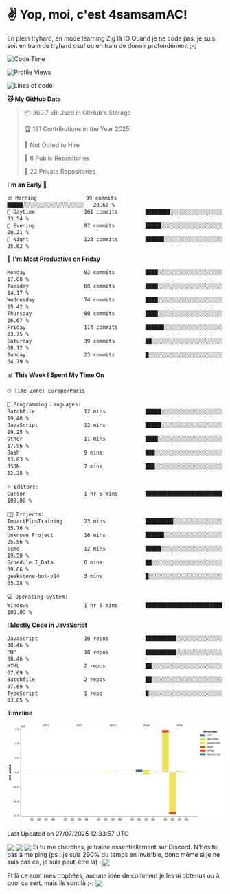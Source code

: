 # ✌ Yop, moi, c'est 4samsamAC!

En plein tryhard, en mode learning Zig là :O Quand je ne code pas, je suis soit en train de tryhard osu! ou en train de dormir profondément ;-;

<!--START_SECTION:waka-->
![Code Time](http://img.shields.io/badge/Code%20Time-836%20hrs-blue)

![Profile Views](http://img.shields.io/badge/Profile%20Views-3-blue)

![Lines of code](https://img.shields.io/badge/From%20Hello%20World%20I%27ve%20Written-1.7%20million%20lines%20of%20code-blue)

**🐱 My GitHub Data** 

> 📦 360.7 kB Used in GitHub's Storage 
 > 
> 🏆 191 Contributions in the Year 2025
 > 
> 🚫 Not Opted to Hire
 > 
> 📜 6 Public Repositories 
 > 
> 🔑 22 Private Repositories 
 > 
**I'm an Early 🐤** 

```text
🌞 Morning                99 commits          █████░░░░░░░░░░░░░░░░░░░░   20.62 % 
🌆 Daytime                161 commits         ████████░░░░░░░░░░░░░░░░░   33.54 % 
🌃 Evening                97 commits          █████░░░░░░░░░░░░░░░░░░░░   20.21 % 
🌙 Night                  123 commits         ██████░░░░░░░░░░░░░░░░░░░   25.62 % 
```
📅 **I'm Most Productive on Friday** 

```text
Monday                   82 commits          ████░░░░░░░░░░░░░░░░░░░░░   17.08 % 
Tuesday                  68 commits          ████░░░░░░░░░░░░░░░░░░░░░   14.17 % 
Wednesday                74 commits          ████░░░░░░░░░░░░░░░░░░░░░   15.42 % 
Thursday                 80 commits          ████░░░░░░░░░░░░░░░░░░░░░   16.67 % 
Friday                   114 commits         ██████░░░░░░░░░░░░░░░░░░░   23.75 % 
Saturday                 39 commits          ██░░░░░░░░░░░░░░░░░░░░░░░   08.12 % 
Sunday                   23 commits          █░░░░░░░░░░░░░░░░░░░░░░░░   04.79 % 
```


📊 **This Week I Spent My Time On** 

```text
🕑︎ Time Zone: Europe/Paris

💬 Programming Languages: 
Batchfile                12 mins             █████░░░░░░░░░░░░░░░░░░░░   19.46 % 
JavaScript               12 mins             █████░░░░░░░░░░░░░░░░░░░░   19.25 % 
Other                    11 mins             ████░░░░░░░░░░░░░░░░░░░░░   17.96 % 
Bash                     9 mins              ███░░░░░░░░░░░░░░░░░░░░░░   13.83 % 
JSON                     7 mins              ███░░░░░░░░░░░░░░░░░░░░░░   12.28 % 

🔥 Editors: 
Cursor                   1 hr 5 mins         █████████████████████████   100.00 % 

🐱‍💻 Projects: 
ImpactPlusTraining       23 mins             █████████░░░░░░░░░░░░░░░░   35.76 % 
Unknown Project          16 mins             ██████░░░░░░░░░░░░░░░░░░░   25.56 % 
ccmd                     12 mins             █████░░░░░░░░░░░░░░░░░░░░   19.50 % 
Schedule I_Data          6 mins              ██░░░░░░░░░░░░░░░░░░░░░░░   09.66 % 
geekstone-bot-v14        3 mins              █░░░░░░░░░░░░░░░░░░░░░░░░   05.28 % 

💻 Operating System: 
Windows                  1 hr 5 mins         █████████████████████████   100.00 % 
```

**I Mostly Code in JavaScript** 

```text
JavaScript               10 repos            ██████████░░░░░░░░░░░░░░░   38.46 % 
PHP                      10 repos            ██████████░░░░░░░░░░░░░░░   38.46 % 
HTML                     2 repos             ██░░░░░░░░░░░░░░░░░░░░░░░   07.69 % 
Batchfile                2 repos             ██░░░░░░░░░░░░░░░░░░░░░░░   07.69 % 
TypeScript               1 repo              █░░░░░░░░░░░░░░░░░░░░░░░░   03.85 % 
```



**Timeline**

![Lines of Code chart](https://raw.githubusercontent.com/4samsamAC/4samsamAC/main/assets/bar_graph.png)


 Last Updated on 27/07/2025 12:33:57 UTC
<!--END_SECTION:waka-->
<img align="center" src="https://wakatime.com/share/@05e9693c-ae09-4eda-80e1-420e9727a814/cd575566-5d1a-4a1b-bd1b-7821aa98ed37.svg"/>
<img align="center" src="https://github-readme-stats.vercel.app/api?username=4samsamAC&show_icons=true&theme=midnight-purple&count_private=true"/>
<img align="center" src="https://github-readme-stats.vercel.app/api/top-langs/?username=4samsamAC&layout=compact&theme=midnight-purple&count_private=true"/>
<!-- [![Ashutosh's github activity graph](https://github-readme-activity-graph.vercel.app/graph?username=4samsamAC&bg_color=2f3640&color=00a8ff&line=82ccdd&point=00a8ff&area=true&hide_border=true)](https://github.com/ashutosh00710/github-readme-activity-graph) -->
Si tu me cherches, je traîne essentiellement sur Discord. N'hésite pas à me ping (ps : je suis 290% du temps en invisible, donc même si je ne suis pas co, je suis peut-être là) : 
<a href="discord://-/users/581625633830993961"><img align="center" src="https://discord.c99.nl/widget/theme-2/581625633830993961.png"/></a>

Et là ce sont mes trophées, aucune idée de comment je les ai obtenus ou à quoi ça sert, mais ils sont là ;-;
<img align="center" src="https://github-profile-trophy.vercel.app/?username=4samsamAC&theme=onedark"/>
